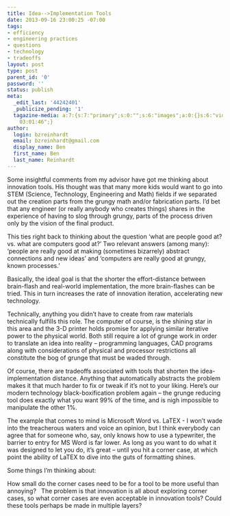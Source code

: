 ```yaml
---
title: Idea-->Implementation Tools
date: 2013-09-16 23:00:25 -07:00
tags:
- efficiency
- engineering practices
- questions
- technology
- tradeoffs
layout: post
type: post
parent_id: '0'
password: ''
status: publish
meta:
  _edit_last: '44242401'
  _publicize_pending: '1'
  tagazine-media: a:7:{s:7:"primary";s:0:"";s:6:"images";a:0:{}s:6:"videos";a:0:{}s:11:"image_count";i:0;s:6:"author";s:8:"44242401";s:7:"blog_id";s:8:"46163602";s:9:"mod_stamp";s:19:"2013-09-17
    03:01:46";}
author:
  login: bzreinhardt
  email: bzreinhardt@gmail.com
  display_name: Ben
  first_name: Ben
  last_name: Reinhardt
---
```


<p>Some insightful comments from my advisor have got me thinking about innovation tools. His thought was that many more kids would want to go into STEM (Science, Technology, Engineering and Math) fields if we separated out the creation parts from the grungy math and/or fabrication parts. I’d bet that any engineer (or really anybody who creates things) shares in the experience of having to slog through grungy, parts of the process driven only by the vision of the final product.</p>
<p>This ties right back to thinking about the question ‘what are people good at? vs. what are computers good at?’ Two relevant answers (among many): ‘people are really good at making (sometimes bizarrely) abstract connections and new ideas’ and ‘computers are really good at grungy, known processes.’</p>
<p>Basically, the ideal goal is that the shorter the effort-distance between brain-flash and real-world implementation, the more brain-flashes can be tried. This in turn increases the rate of innovation iteration, accelerating new technology.</p>
<p>Technically, anything you didn’t have to create from raw materials technically fulfills this role. The computer of course, is the shining star in this area and the 3-D printer holds promise for applying similar iterative power to the physical world. Both still require a lot of grunge work in order to translate an idea into reality – programming languages, CAD programs along with considerations of physical and processor restrictions all constitute the bog of grunge that must be waded through.</p>
<p>Of course, there are tradeoffs associated with tools that shorten the idea-implementation distance. Anything that automatically abstracts the problem makes it that much harder to fix or tweak if it’s not to your liking. Here’s our modern technology black-boxification problem again – the grunge reducing tool does exactly what you want 99% of the time, and is nigh impossible to manipulate the other 1%.</p>
<p>The example that comes to mind is Microsoft Word vs. LaTEX - I won’t wade into the treacherous waters and voice an opinion, but I think everybody can agree that for someone who, say, only knows how to use a typewriter, the barrier to entry for MS Word is far lower. As long as you want to do what it was designed to let you do, it’s great – until you hit a corner case, at which point the ability of LaTEX to dive into the guts of formatting shines.</p>
<p>Some things I’m thinking about:</p>
<p>How small do the corner cases need to be for a tool to be more useful than annoying?   The problem is that innovation is all about exploring corner cases, so what corner cases are even acceptable in innovation tools? Could these tools perhaps be made in multiple layers?</p>
